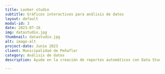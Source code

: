 ```yaml
---
title: Looker studio
subtitle: Gráficos interactivos para análisis de datos
layout: default
modal-id: 3
date: 2023-07-16
img: datastudio.jpg
thumbnail: datastudio.jpg
alt: image-alt
project-date: Junio 2023
client: Municipalidad de Peñaflor
category: Análisis de datos
description: Ayude en la creación de reportes automáticos con Data Studio para todas las Direcciones municipales de Peñaflor, optimizando tareas y reportes periódicos que los funcionarios debían crear a mano

---
```

